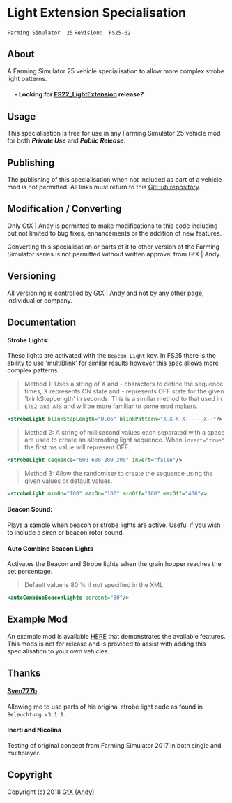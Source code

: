 # Light Extension Specialisation

 `Farming Simulator  25`   `Revision:  FS25-02`

## About
A Farming Simulator 25 vehicle specialisation to allow more complex strobe light patterns.

#### &nbsp;&nbsp;&nbsp;&nbsp; - Looking for [FS22_LightExtension](https://github.com/GtX-Andy/lightExtension) release?

## Usage
This specialisation is free for use in any Farming Simulator 25 vehicle mod for both ***Private Use*** and ***Public Release***.

## Publishing
The publishing of this specialisation when not included as part of a vehicle mod is not permitted. All links must return to this [GitHub repository](https://github.com/GtX-Andy/FS25_LightExtension).

## Modification / Converting
Only GtX | Andy is permitted to make modifications to this code including but not limited to bug fixes, enhancements or the addition of new features.

Converting this specialisation or parts of it to other version of the Farming Simulator series is not permitted without written approval from GtX | Andy.

## Versioning
All versioning is controlled by GtX | Andy and not by any other page, individual or company.

## Documentation

#### Strobe Lights:
These lights are activated with the `Beacon Light` key. In FS25 there is the ability to use 'multiBlink' for similar results however this spec allows more complex patterns.

> Method 1: Uses a string of X and - characters to define the sequence times, X represents ON state and - represents OFF state for the given 'blinkStepLength' in seconds. This is a similar method to that used in `ETS2 and ATS` and will be more familiar to some mod makers.

```xml
<strobeLight blinkStepLength="0.06" blinkPattern="X-X-X-X------X--"/>
```

> Method 2: A string of millisecond values each separated with a space are used to create an alternating light sequence. When `invert="true"` the first ms value will represent OFF.

```xml
<strobeLight sequence="600 600 200 200" invert="false"/>
```

> Method 3: Allow the randomiser to create the sequence using the given values or default values.

```xml
<strobeLight minOn="100" maxOn="100" minOff="100" maxOff="400"/>
```

#### Beacon Sound:
Plays a sample when beacon or strobe lights are active. Useful if you wish to include a siren or beacon rotor sound.

#### Auto Combine Beacon Lights
Activates the Beacon and  Strobe lights when the grain hopper reaches the set percentage.

> Default value is 80 % if not specified in the XML

```xml
<autoCombineBeaconLights percent="80"/>
```

## Example Mod
An example mod is available [HERE](https://github.com/GtX-Andy/FS25_LightExtension/releases) that demonstrates the available features. This mods is not for release and is provided to assist with adding this specialisation to your own vehicles.

## Thanks
#### [Sven777b](http://ls-landtechnik.com)
Allowing me to use parts of his original strobe light code as found in `Beleuchtung v3.1.1`.

#### Inerti and Nicolina
Testing of original concept from Farming Simulator 2017 in both single and multiplayer.

## Copyright
Copyright (c) 2018 [GtX (Andy)](https://github.com/GtX-Andy)
